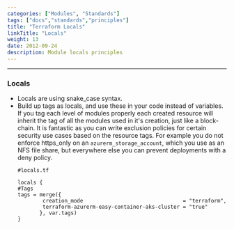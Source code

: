 ```yaml
---
categories: ["Modules", "Standards"]
tags: ["docs","standards","principles"]
title: "Terraform Locals"
linkTitle: "Locals"
weight: 13
date: 2012-09-24
description: Module locals principles
---
```

<hr>

### Locals
- Locals are using snake_case syntax.
- Build up tags as locals, and use these in your code instead of variables. If you tag each level of modules properly each created resource will inherit the tag of all the modules used in it's creation, just like a block-chain. It is fantastic as you can write exclusion policies for certain security use cases based on the resource tags. For example you do not enforce https_only on an `azurerm_storage_account`, which you use as an NFS file share, but everywhere else you can prevent deployments with a deny policy.
    ```hcl
    #locals.tf

    locals {
    #Tags
    tags = merge({
            creation_mode                                = "terraform",
            terraform-azurerm-easy-container-aks-cluster = "true"
           }, var.tags)
    }
    ```